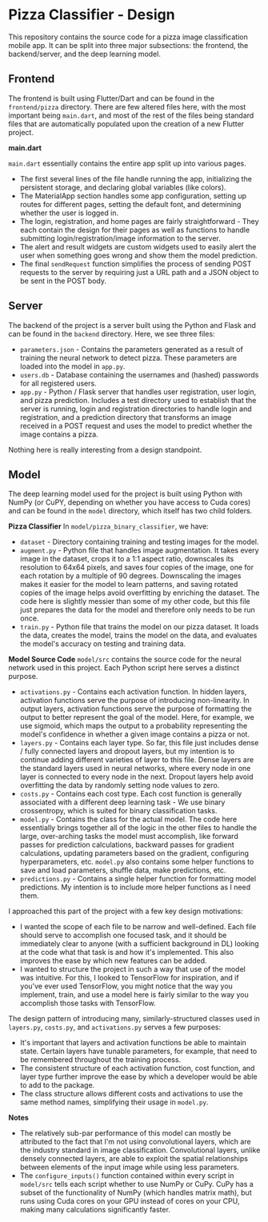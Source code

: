 # Pizza Classifier - Design

This repository contains the source code for a pizza image classification mobile app. It can be split into three major subsections: the frontend, the backend/server, and the deep learning model. 

## Frontend

The frontend is built using Flutter/Dart and can be found in the `frontend/pizza` directory. There are few altered files here, with the most important being `main.dart`, and most of the rest of the files being standard files that are automatically populated upon the creation of a new Flutter project. 

**main.dart**

`main.dart` essentially contains the entire app split up into various pages.

- The first several lines of the file handle running the app, initializing the persistent storage, and declaring global variables (like colors).
- The MaterialApp section handles some app configuration, setting up routes for different pages, setting the default font, and determining whether the user is logged in.
- The login, registration, and home pages are fairly straightforward - They each contain the design for their pages as well as functions to handle submitting login/registration/image information to the server.
- The alert and result widgets are custom widgets used to easily alert the user when something goes wrong and show them the model prediction.
- The final `sendRequest` function simplifies the process of sending POST requests to the server by requiring just a URL path and a JSON object to be sent in the POST body.

## Server

The backend of the project is a server built using the Python and Flask and can be found in the `backend` directory. Here, we see three files:

- `parameters.json` - Contains the parameters generated as a result of training the neural network to detect pizza. These parameters are loaded into the model in `app.py`.
- `users.db` - Database containing the usernames and (hashed) passwords for all registered users.
- `app.py` - Python / Flask server that handles user registration, user login, and pizza prediction. Includes a test directory used to establish that the server is running, login and registration directories to handle login and registration, and a prediction directory that transforms an image received in a POST request and uses the model to predict whether the image contains a pizza.

Nothing here is really interesting from a design standpoint. 

## Model

The deep learning model used for the project is built using Python with NumPy (or CuPY, depending on whether you have access to Cuda cores) and can be found in the `model` directory, which itself has two child folders.

**Pizza Classifier**
In `model/pizza_binary_classifier`, we have:
- `dataset` - Directory containing training and testing images for the model.
- `augment.py` - Python file that handles image augmentation. It takes every image in the dataset, crops it to a 1:1 aspect ratio, downscales its resolution to 64x64 pixels, and saves four copies of the image, one for each rotation by a multiple of 90 degrees. Downscaling the images makes it easier for the model to learn patterns, and saving rotated copies of the image helps avoid overfitting by enriching the dataset. The code here is slightly messier than some of my other code, but this file just prepares the data for the model and therefore only needs to be run once.
- `train.py` - Python file that trains the model on our pizza dataset. It loads the data, creates the model, trains the model on the data, and evaluates the model's accuracy on testing and training data.

**Model Source Code**
`model/src` contains the source code for the neural network used in this project. Each Python script here serves a distinct purpose.
- `activations.py` - Contains each activation function. In hidden layers, activation functions serve the purpose of introducing non-linearity. In output layers, activation functions serve the purpose of formatting the output to better represent the goal of the model. Here, for example, we use sigmoid, which maps the output to a probability representing the model's confidence in whether a given image contains a pizza or not.
- `layers.py` - Contains each layer type. So far, this file just includes dense / fully connected layers and dropout layers, but my intention is to continue adding different varieties of layer to this file. Dense layers are the standard layers used in neural networks, where every node in one layer is connected to every node in the next. Dropout layers help avoid overfitting the data by randomly setting node values to zero.
- `costs.py` - Contains each cost type. Each cost function is generally associated with a different deep learning task - We use binary crossentropy, which is suited for binary classification tasks.
- `model.py` - Contains the class for the actual model. The code here essentially brings together all of the logic in the other files to handle the large, over-arching tasks the model must accomplish, like forward passes for prediction calculations, backward passes for gradient calculations, updating parameters based on the gradient, configuring hyperparameters, etc. `model.py` also contains some helper functions to save and load parameters, shuffle data, make predictions, etc.
- `predictions.py` -  Contains a single helper function for formatting model predictions. My intention is to include more helper functions as I need them. 

I approached this part of the project with a few key design motivations:
- I wanted the scope of each file to be narrow and well-defined. Each file should serve to accomplish one focused task, and it should be immediately clear to anyone (with a sufficient background in DL) looking at the code what that task is and how it's implemented. This also improves the ease by which new features can be added. 
- I wanted to structure the project in such a way that use of the model was intuitive. For this, I looked to TensorFlow for inspiration, and if you've ever used TensorFlow, you might notice that the way you implement, train, and use a model here is fairly similar to the way you accomplish those tasks with TensorFlow.

The design pattern of introducing many, similarly-structured classes used in `layers.py`, `costs.py`, and `activations.py` serves a few purposes:
- It's important that layers and activation functions be able to maintain state. Certain layers have tunable parameters, for example, that need to be remembered throughout the training process.
- The consistent structure of each activation function, cost function, and layer type further improve the ease by which a developer would be able to add to the package.
- The class structure allows different costs and activations to use the same method names, simplifying their usage in `model.py`.

**Notes**
- The relatively sub-par performance of this model can mostly be attributed to the fact that I'm not using convolutional layers, which are the industry standard in image classification. Convolutional layers, unlike densely connected layers, are able to exploit the spatial relationships between elements of the input image while using less parameters.
- The `configure_inputs()` function contained within every script in `model/src` tells each script whether to use NumPy or CuPy. CuPy has a subset of the functionality of NumPy (which handles matrix math), but runs using Cuda cores on your GPU instead of cores on your CPU, making many calculations significantly faster.
